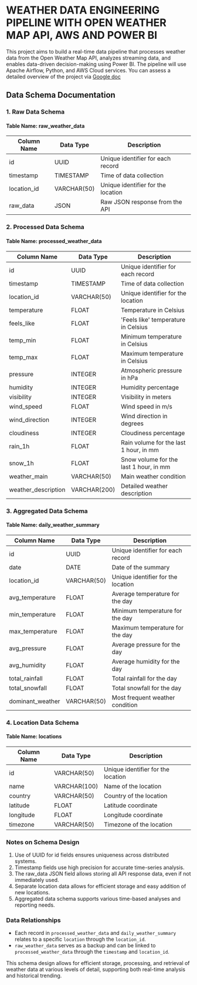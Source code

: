 # WEATHER DATA ENGINEERING PIPELINE WITH OPEN WEATHER MAP API, AWS AND POWER BI
This project aims to build a real-time data pipeline that processes weather data from the Open Weather Map API, analyzes streaming data, and enables data-driven decision-making using Power BI. The pipeline will use Apache Airflow, Python, and AWS Cloud services. You can assess a detailed overview of the project via [Google doc](https://docs.google.com/document/d/1be3mYmbaktMy2KTqfBOtpXfSvXfb9pKw_nesAzFVFek/edit?usp=sharing)

## Data Schema Documentation

### 1. Raw Data Schema

#### Table Name: raw_weather_data

| Column Name | Data Type | Description |
|-------------|-----------|-------------|
| id | UUID | Unique identifier for each record |
| timestamp | TIMESTAMP | Time of data collection |
| location_id | VARCHAR(50) | Unique identifier for the location |
| raw_data | JSON | Raw JSON response from the API |

### 2. Processed Data Schema

#### Table Name: processed_weather_data

| Column Name | Data Type | Description |
|-------------|-----------|-------------|
| id | UUID | Unique identifier for each record |
| timestamp | TIMESTAMP | Time of data collection |
| location_id | VARCHAR(50) | Unique identifier for the location |
| temperature | FLOAT | Temperature in Celsius |
| feels_like | FLOAT | 'Feels like' temperature in Celsius |
| temp_min | FLOAT | Minimum temperature in Celsius |
| temp_max | FLOAT | Maximum temperature in Celsius |
| pressure | INTEGER | Atmospheric pressure in hPa |
| humidity | INTEGER | Humidity percentage |
| visibility | INTEGER | Visibility in meters |
| wind_speed | FLOAT | Wind speed in m/s |
| wind_direction | INTEGER | Wind direction in degrees |
| cloudiness | INTEGER | Cloudiness percentage |
| rain_1h | FLOAT | Rain volume for the last 1 hour, in mm |
| snow_1h | FLOAT | Snow volume for the last 1 hour, in mm |
| weather_main | VARCHAR(50) | Main weather condition |
| weather_description | VARCHAR(200) | Detailed weather description |

### 3. Aggregated Data Schema

#### Table Name: daily_weather_summary

| Column Name | Data Type | Description |
|-------------|-----------|-------------|
| id | UUID | Unique identifier for each record |
| date | DATE | Date of the summary |
| location_id | VARCHAR(50) | Unique identifier for the location |
| avg_temperature | FLOAT | Average temperature for the day |
| min_temperature | FLOAT | Minimum temperature for the day |
| max_temperature | FLOAT | Maximum temperature for the day |
| avg_pressure | FLOAT | Average pressure for the day |
| avg_humidity | FLOAT | Average humidity for the day |
| total_rainfall | FLOAT | Total rainfall for the day |
| total_snowfall | FLOAT | Total snowfall for the day |
| dominant_weather | VARCHAR(50) | Most frequent weather condition |

### 4. Location Data Schema

#### Table Name: locations

| Column Name | Data Type | Description |
|-------------|-----------|-------------|
| id | VARCHAR(50) | Unique identifier for the location |
| name | VARCHAR(100) | Name of the location |
| country | VARCHAR(50) | Country of the location |
| latitude | FLOAT | Latitude coordinate |
| longitude | FLOAT | Longitude coordinate |
| timezone | VARCHAR(50) | Timezone of the location |

### Notes on Schema Design

1. Use of UUID for id fields ensures uniqueness across distributed systems.
2. Timestamp fields use high precision for accurate time-series analysis.
3. The raw_data JSON field allows storing all API response data, even if not immediately used.
4. Separate location data allows for efficient storage and easy addition of new locations.
5. Aggregated data schema supports various time-based analyses and reporting needs.

### Data Relationships

- Each record in `processed_weather_data` and `daily_weather_summary` relates to a specific `location` through the `location_id`.
- `raw_weather_data` serves as a backup and can be linked to `processed_weather_data` through the `timestamp` and `location_id`.

This schema design allows for efficient storage, processing, and retrieval of weather data at various levels of detail, supporting both real-time analysis and historical trending.

